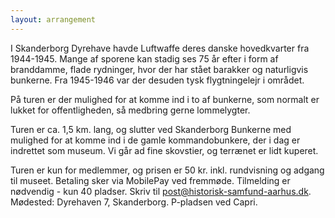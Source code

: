 ```yaml
---
layout: arrangement
---
```


I Skanderborg Dyrehave havde Luftwaffe deres danske hovedkvarter fra 1944-1945. Mange af sporene kan stadig ses 75 år efter i form af branddamme, flade rydninger, hvor der har stået barakker og naturligvis bunkerne. Fra 1945-1946 var der desuden tysk flygtningelejr i området.

På turen er der mulighed for at komme ind i to af bunkerne, som normalt er lukket for offentligheden, så medbring gerne lommelygter.

Turen er ca. 1,5 km. lang, og slutter ved Skanderborg Bunkerne med mulighed for at komme ind i de gamle kommandobunkere, der i dag er indrettet som museum. Vi går ad fine skovstier, og terrænet er lidt kuperet.

Turen er kun for medlemmer, og prisen er 50 kr. inkl. rundvisning og adgang til museet. Betaling sker via MobilePay ved fremmøde.
Tilmelding er nødvendig - kun 40 pladser. Skriv til post@historisk-samfund-aarhus.dk.
Mødested: Dyrehaven 7, Skanderborg. P-pladsen ved Capri.
